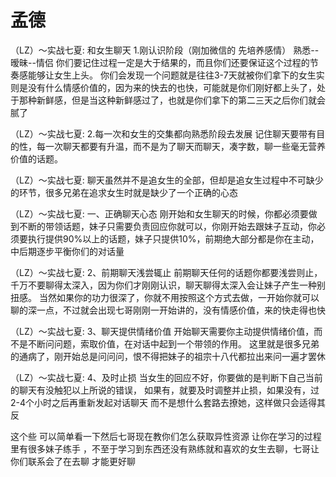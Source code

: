 # 孟德

（LZ）～实战七夏:
和女生聊天
1.刚认识阶段（刚加微信的 先培养感情）
熟悉--暧昧--情侣
你们要记住过程一定是大于结果的，而且你们还要保证这个过程的节奏感能够让女生上头。
你们会发现一个问题就是往往3-7天就被你们拿下的女生实则是没有什么情感价值的，因为来的快去的也快，可能就是你们刚好都上头了，处于那种新鲜感，但是当这种新鲜感过了，也就是你们拿下的第二三天之后你们就会腻了

（LZ）～实战七夏:
2.每一次和女生的交集都向熟悉阶段去发展
记住聊天要带有目的性，每一次聊天都要有升温，而不是为了聊天而聊天，凑字数，聊一些毫无营养价值的话题。

（LZ）～实战七夏:
聊天虽然并不是追女生的全部，但却是追女生过程中不可缺少的环节，很多兄弟在追求女生时就是缺少了一个正确的心态

（LZ）～实战七夏:
一、正确聊天心态
刚开始和女生聊天的时候，你都必须要做到不断的带领话题，妹子只需要负责回应你就可以，你刚开始去跟妹子互动，你必须要执行提供90%以上的话题，妹子只提供10%，前期绝大部分都是你在主动，中后期逐步平衡你们的对话量

（LZ）～实战七夏:
2、前期聊天浅尝辄止
前期聊天任何的话题你都要浅尝则止，千万不要聊得太深入，因为你们才刚刚认识，聊天聊得太深入会让妹子产生一种别扭感。
当然如果你的功力很深了，你就不用按照这个方式去做，一开始你就可以聊的深一点，不过就会出现七哥刚刚一开始讲的，没有情感价值，来的快走得也快

（LZ）～实战七夏:
3、聊天提供情绪价值
开始聊天需要你主动提供情绪价值，而不是不断问问题，索取价值，在对话中起到一个带领的作用。
这里就是很多兄弟的通病了，刚开始总是问问问，恨不得把妹子的祖宗十八代都拉出来问一遍才罢休

（LZ）～实战七夏:
4、及时止损
当女生的回应不好，你要做的是判断下自己当前的聊天有没触犯以上所说的错误，
如果有，就要及时调整并止损，如果没有，过2-4个小时之后再重新发起对话聊天
而不是想什么套路去撩她，这样做只会适得其反

这个些 可以简单看一下然后七哥现在教你们怎么获取异性资源 让你在学习的过程里有很多妹子练手 ，不至于学习到东西还没有熟练就和喜欢的女生去聊，七哥让你们联系会了在去聊 才能更好聊
